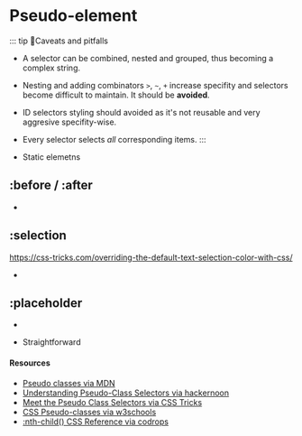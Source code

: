 # Pseudo-element

::: tip 🤔Caveats and pitfalls
- A selector can be combined, nested and grouped, thus becoming a complex string. 
- Nesting and adding combinators `>`, `~`, `+` increase specifity and selectors become difficult to maintain. It should be **avoided**.
- ID selectors styling should avoided as it's not reusable and very aggresive specifity-wise.
- Every selector selects _all_ corresponding items. 
  :::

- Static elemetns

## :before / :after

-

## :selection
https://css-tricks.com/overriding-the-default-text-selection-color-with-css/

-

## :placeholder

-

- Straightforward


#### Resources
- [Pseudo classes via MDN](https://developer.mozilla.org/en-US/docs/Web/CSS/Pseudo-classes)
- [Understanding Pseudo-Class Selectors via hackernoon](https://hackernoon.com/understanding-pseudo-class-selectors-mg443t89)
- [Meet the Pseudo Class Selectors via CSS Tricks](https://css-tricks.com/pseudo-class-selectors/)
- [CSS Pseudo-classes via w3schools](https://www.w3schools.com/css/css_pseudo_classes.asp)
- [:nth-child() CSS Reference via codrops](https://tympanus.net/codrops/css_reference/nth-child/)
